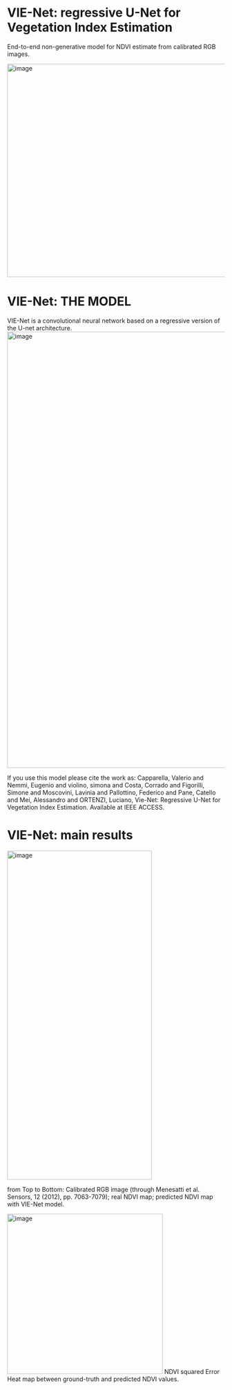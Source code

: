 # VIE-Net: regressive U-Net for Vegetation Index Estimation
End-to-end non-generative model for NDVI estimate from calibrated RGB images. 

<img width="780" height="493" alt="image" src="https://github.com/user-attachments/assets/0865246f-4fb3-4f17-a510-c6d1c9a5e235" />


# VIE-Net: THE MODEL
VIE-Net is a convolutional neural network based on a regressive version of the U-net architecture. 
<img width="1572" height="1008" alt="image" src="https://github.com/user-attachments/assets/9cebc83c-9eee-47c9-9ab5-4c1d083b1a7d" />


If you use this model please cite the work as: 
Capparella, Valerio and Nemmi, Eugenio and violino, simona and Costa, Corrado and Figorilli, Simone and Moscovini, Lavinia and Pallottino, Federico and Pane, Catello and Mei, Alessandro and ORTENZI, Luciano, Vie-Net: Regressive U-Net for Vegetation Index Estimation. Available at IEEE ACCESS.

# VIE-Net: main results

<img width="335" height="760" alt="image" src="https://github.com/user-attachments/assets/b8b8a4ef-35e0-4134-b823-b0890a197294" />

from Top to Bottom: Calibrated RGB image (through Menesatti et al. Sensors, 12 (2012), pp. 7063-7079); real NDVI map; predicted NDVI map with VIE-Net model.

<img width="360" height="370" alt="image" src="https://github.com/user-attachments/assets/5fdc4e80-c978-4e7b-86d4-231b08439363" />
NDVI squared Error Heat map between ground-truth and predicted NDVI values.
